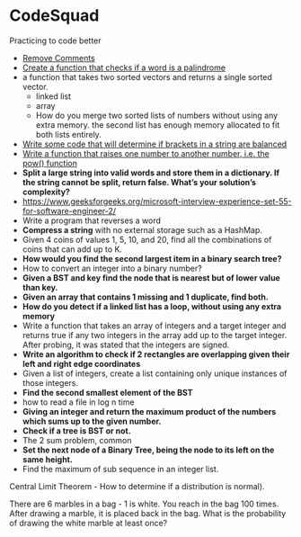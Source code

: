 # CodeSquad
Practicing to code better

- [Remove Comments](/Microsoft/remove%20comments.ipynb)
- [Create a function that checks if a word is a palindrome](/Microsoft/Simple%20Palindrome.ipynb)
- a function that takes two sorted vectors and returns a single sorted vector.
  - linked list
  - array
  - How do you merge two sorted lists of numbers without using any extra memory. the second list has enough memory allocated to fit both lists entirely. 
- [Write some code that will determine if brackets in a string are balanced](/Microsoft/vallidpar.ipynb)
- [Write a function that raises one number to another number, i.e. the pow() function](/Microsoft/pow(x_n).ipynb)
- **Split a large string into valid words and store them in a dictionary. If the string cannot be split, return false. What’s your solution’s complexity?**
- https://www.geeksforgeeks.org/microsoft-interview-experience-set-55-for-software-engineer-2/
- Write a program that reverses a word  
- **Compress a string** with no external storage such as a HashMap. 
- Given 4 coins of values 1, 5, 10, and 20, find all the combinations of coins that can add up to K.  
- **How would you find the second largest item in a binary search tree?**  
- How to convert an integer into a binary number? 
- **Given a BST and key find the node that is nearest but of lower value than key.** 
- **Given an array that contains 1 missing and 1 duplicate, find both.**
- **How do you detect if a linked list has a loop, without using any extra memory**  
- Write a function that takes an array of integers and a target integer and returns true if any two integers in the array add up to the target integer. After probing, it was stated that the integers are signed. 
- **Write an algorithm to check if 2 rectangles are overlapping given their left and right edge coordinates**
- Given a list of integers, create a list containing only unique instances of those integers.  
- **Find the second smallest element of the BST**  
- how to read a file in log n time  
- **Giving an integer and return the maximum product of the numbers which sums up to the given number.**
- **Check if a tree is BST or not.**  
- The 2 sum problem, common  
- **Set the next node of a Binary Tree, being the node to its left on the same height.**  
- ​Find the maximum of sub sequence in an integer list.

Central Limit Theorem - How to determine if a distribution is normal).

There are 6 marbles in a bag - 1 is white. You reach in the  bag 100 times. After drawing a marble, it is placed back in the bag. What is the probability of drawing the white marble at least once?


